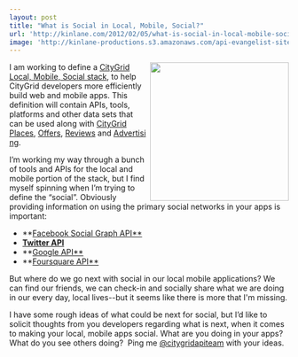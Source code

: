 ```yaml
---
layout: post
title: "What is Social in Local, Mobile, Social?"
url: 'http://kinlane.com/2012/02/05/what-is-social-in-local-mobile-social/'
image: 'http://kinlane-productions.s3.amazonaws.com/api-evangelist-site/blog/mobile_local_social.png'
---
```


[<img title="mobile_local_social" src="http://www.citygridmedia.com/developer/wp-content/uploads/2012/02/mobile_local_social-300x222.png" alt="" width="250" align="right" />][1]I am working to define a [CityGrid Local, Mobile, Social stack][1], to help CityGrid developers more efficiently build web and mobile apps. This definition will contain APIs, tools, platforms and other data sets that can be used along with [CityGrid Places][2], [Offers][3], [Reviews][4] and [Advertising][5].

I’m working my way through a bunch of tools and APIs for the local and mobile portion of the stack, but I find myself spinning when I’m trying to define the “social”. Obviously providing information on using the primary social networks in your apps is important:

  * **[Facebook Social Graph API**][6]
  * **[Twitter API][7]**
  * **[Google API**][8]
  * **[Foursquare API**][9]

But where do we go next with social in our local mobile applications? We can find our friends, we can check-in and socially share what we are doing in our every day, local lives--but it seems like there is more that I'm missing.

I have some rough ideas of what could be next for social, but I’d like to solicit thoughts from you developers regarding what is next, when it comes to making your local, mobile apps social. What are you doing in your apps? What do you see others doing?  Ping me [@citygridapiteam][10] with your ideas.

   [1]: http://www.citygridmedia.com/developer/blog/tag/stack/ (CityGrid Local, Mobile, Social Stack)
   [2]: http://docs.citygridmedia.com/display/citygridv2/Places%20API (CityGrid Places)
   [3]: http://docs.citygridmedia.com/display/citygridv2/Offers%20API (CityGrid Offers)
   [4]: http://docs.citygridmedia.com/display/citygridv2/Reviews%20API (Reviews)
   [5]: http://docs.citygridmedia.com/display/citygridv2/Ads%20by%20CityGrid (Advertising)
   [6]: http://developers.facebook.com/docs/reference/api/ (Facebook Social Graph API)
   [7]: https://dev.twitter.com/ (Twitter API)
   [8]: https://developers.google.com/%20/api/ (Google   API)
   [9]: https://developer.foursquare.com/ (Foursquare API)
   [10]: https://twitter.com/#!/CityGridAPITeam (@citygridapiteam)
